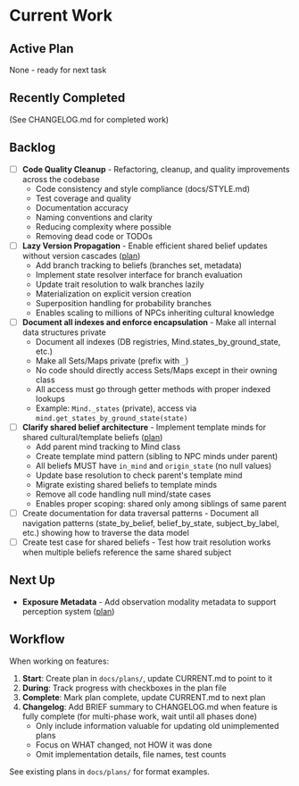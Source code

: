 # Current Work

## Active Plan

None - ready for next task

## Recently Completed

(See CHANGELOG.md for completed work)

## Backlog
- [ ] **Code Quality Cleanup** - Refactoring, cleanup, and quality improvements across the codebase
  - Code consistency and style compliance (docs/STYLE.md)
  - Test coverage and quality
  - Documentation accuracy
  - Naming conventions and clarity
  - Reducing complexity where possible
  - Removing dead code or TODOs
- [ ] **Lazy Version Propagation** - Enable efficient shared belief updates without version cascades ([plan](docs/plans/lazy-version-propagation.md))
  - Add branch tracking to beliefs (branches set, metadata)
  - Implement state resolver interface for branch evaluation
  - Update trait resolution to walk branches lazily
  - Materialization on explicit version creation
  - Superposition handling for probability branches
  - Enables scaling to millions of NPCs inheriting cultural knowledge
- [ ] **Document all indexes and enforce encapsulation** - Make all internal data structures private
  - Document all indexes (DB registries, Mind.states_by_ground_state, etc.)
  - Make all Sets/Maps private (prefix with `_`)
  - No code should directly access Sets/Maps except in their owning class
  - All access must go through getter methods with proper indexed lookups
  - Example: `Mind._states` (private), access via `mind.get_states_by_ground_state(state)`
- [ ] **Clarify shared belief architecture** - Implement template minds for shared cultural/template beliefs ([plan](docs/plans/shared-belief-architecture.md))
  - Add parent mind tracking to Mind class
  - Create template mind pattern (sibling to NPC minds under parent)
  - All beliefs MUST have `in_mind` and `origin_state` (no null values)
  - Update base resolution to check parent's template mind
  - Migrate existing shared beliefs to template minds
  - Remove all code handling null mind/state cases
  - Enables proper scoping: shared only among siblings of same parent
- [ ] Create documentation for data traversal patterns - Document all navigation patterns (state_by_belief, belief_by_state, subject_by_label, etc.) showing how to traverse the data model
- [ ] Create test case for shared beliefs - Test how trait resolution works when multiple beliefs reference the same shared subject

## Next Up

- **Exposure Metadata** - Add observation modality metadata to support perception system ([plan](docs/plans/exposure-metadata.md))

## Workflow

When working on features:

1. **Start**: Create plan in `docs/plans/`, update CURRENT.md to point to it
2. **During**: Track progress with checkboxes in the plan file
3. **Complete**: Mark plan complete, update CURRENT.md to next plan
4. **Changelog**: Add BRIEF summary to CHANGELOG.md when feature is fully complete (for multi-phase work, wait until all phases done)
   - Only include information valuable for updating old unimplemented plans
   - Focus on WHAT changed, not HOW it was done
   - Omit implementation details, file names, test counts

See existing plans in `docs/plans/` for format examples.
